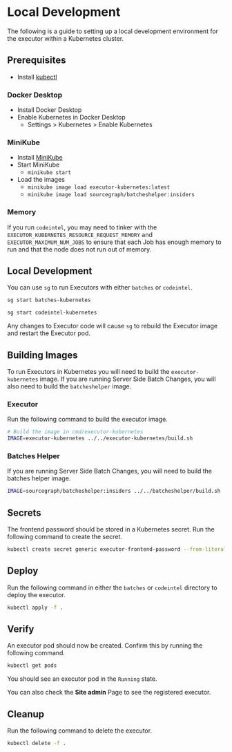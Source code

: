 # Local Development

The following is a guide to setting up a local development environment for the executor within a Kubernetes cluster.

## Prerequisites

- Install [kubectl](https://kubernetes.io/docs/tasks/tools/install-kubectl/)

### Docker Desktop

- Install Docker Desktop
- Enable Kubernetes in Docker Desktop
  - Settings > Kubernetes > Enable Kubernetes

### MiniKube

- Install [MiniKube](https://kubernetes.io/docs/tasks/tools/install-minikube/)
- Start MiniKube
  - `minikube start`
- Load the images
  - `minikube image load executor-kubernetes:latest`
  - `minikube image load sourcegraph/batcheshelper:insiders`

### Memory

If you run `codeintel`, you may need to tinker with the `EXECUTOR_KUBERNETES_RESOURCE_REQUEST_MEMORY`
and `EXECUTOR_MAXIMUM_NUM_JOBS` to ensure that each Job has enough memory to run and that the node does not run out of
memory.

## Local Development

You can use `sg` to run Executors with either `batches` or `codeintel`.

```bash
sg start batches-kubernetes
```

```bash
sg start codeintel-kubernetes
```

Any changes to Executor code will cause `sg` to rebuild the Executor image and restart the Executor pod.

## Building Images

To run Executors in Kubernetes you will need to build the `executor-kubernetes` image. If you are running Server Side
Batch Changes, you will also need to build the `batcheshelper` image.

### Executor

Run the following command to build the executor image.

```bash
# Build the image in cmd/executor-kubernetes
IMAGE=executor-kubernetes ../../executor-kubernetes/build.sh
```

### Batches Helper

If you are running Server Side Batch Changes, you will need to build the batches helper image.

```bash
IMAGE=sourcegraph/batcheshelper:insiders ../../batcheshelper/build.sh
```

## Secrets

The frontend password should be stored in a Kubernetes secret. Run the following command to create the secret.

```bash
kubectl create secret generic executor-frontend-password --from-literal=EXECUTOR_FRONTEND_PASSWORD=hunter2hunter2hunter2
```

## Deploy

Run the following command in either the `batches` or `codeintel` directory to deploy the executor.

```bash
kubectl apply -f .
```

## Verify

An executor pod should now be created. Confirm this by running the following command.

```bash
kubectl get pods
```

You should see an executor pod in the `Running` state.

You can also check the **Site admin** Page to see the registered executor.

## Cleanup

Run the following command to delete the executor.

```bash
kubectl delete -f .
```

